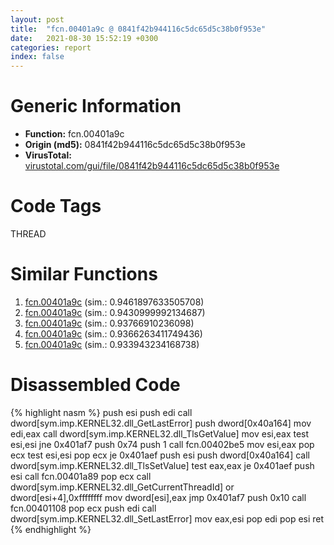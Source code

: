 ```yaml
---
layout: post
title:  "fcn.00401a9c @ 0841f42b944116c5dc65d5c38b0f953e"
date:   2021-08-30 15:52:19 +0300
categories: report
index: false
---
```


# Generic Information
- **Function:** fcn.00401a9c
- **Origin (md5):** 0841f42b944116c5dc65d5c38b0f953e
- **VirusTotal:** [virustotal.com/gui/file/0841f42b944116c5dc65d5c38b0f953e][virustotal_ref]

# Code Tags
<span class="tag" id="THREAD">THREAD</span>


# Similar Functions

1. [fcn.00401a9c][similar_1_ref] (sim.: 0.9461897633505708)
2. [fcn.00401a9c][similar_2_ref] (sim.: 0.9430999992134687)
3. [fcn.00401a9c][similar_3_ref] (sim.: 0.93766910236098)
4. [fcn.00401a9c][similar_4_ref] (sim.: 0.9366263411749436)
5. [fcn.00401a9c][similar_5_ref] (sim.: 0.933943234168738)


# Disassembled Code

{% highlight nasm %}
push esi
push edi
call dword[sym.imp.KERNEL32.dll_GetLastError]
push dword[0x40a164]
mov edi,eax
call dword[sym.imp.KERNEL32.dll_TlsGetValue]
mov esi,eax
test esi,esi
jne 0x401af7
push 0x74
push 1
call fcn.00402be5
mov esi,eax
pop ecx
test esi,esi
pop ecx
je 0x401aef
push esi
push dword[0x40a164]
call dword[sym.imp.KERNEL32.dll_TlsSetValue]
test eax,eax
je 0x401aef
push esi
call fcn.00401a89
pop ecx
call dword[sym.imp.KERNEL32.dll_GetCurrentThreadId]
or dword[esi+4],0xffffffff
mov dword[esi],eax
jmp 0x401af7
push 0x10
call fcn.00401108
pop ecx
push edi
call dword[sym.imp.KERNEL32.dll_SetLastError]
mov eax,esi
pop edi
pop esi
ret 
{% endhighlight %}


[similar_1_ref]: /report/fcn.00401a9c@7dd153bad1771b9e8d5266a341ebf949
[similar_2_ref]: /report/fcn.00401a9c@70d0f9508c28ca464add6c4b92b2fe10
[similar_3_ref]: /report/fcn.00401a9c@48bb9a03c360009e9463dfd5be4e0ca0
[similar_4_ref]: /report/fcn.00401a9c@431a39ae49e7f3690d1441154b3d7ad2
[similar_5_ref]: /report/fcn.00401a9c@ea9c1e2eeb951a8e6185c6674c228f98
[virustotal_ref]: https://www.virustotal.com/gui/file/0841f42b944116c5dc65d5c38b0f953e